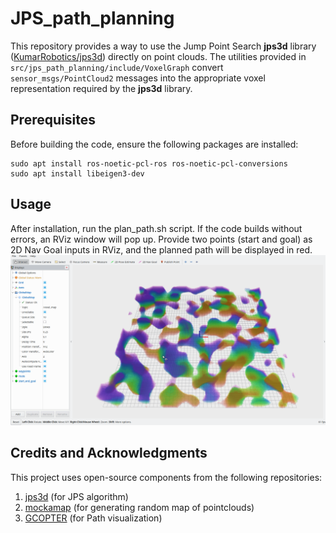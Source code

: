 # JPS_path_planning
This repository provides a way to use the Jump Point Search **jps3d** library ([KumarRobotics/jps3d](https://github.com/KumarRobotics/jps3d)) directly on point clouds. The utilities provided in `src/jps_path_planning/include/VoxelGraph` convert `sensor_msgs/PointCloud2` messages into the appropriate voxel representation required by the **jps3d** library.


## Prerequisites
Before building the code, ensure the following packages are installed:
```
sudo apt install ros-noetic-pcl-ros ros-noetic-pcl-conversions
sudo apt install libeigen3-dev
```
## Usage
After installation, run the plan_path.sh script. If the code builds without errors, an RViz window will pop up. Provide two points (start and goal) as 2D Nav Goal inputs in RViz, and the planned path will be displayed in red.
![Demo](images/Demo.gif)

## Credits and Acknowledgments
This project uses open-source components from the following repositories:
1. [jps3d](https://github.com/KumarRobotics/jps3d) (for JPS algorithm)
2. [mockamap](https://github.com/HKUST-Aerial-Robotics/mockamap) (for generating random map of pointclouds)
3. [GCOPTER](https://github.com/ZJU-FAST-Lab/GCOPTER) (for Path visualization)